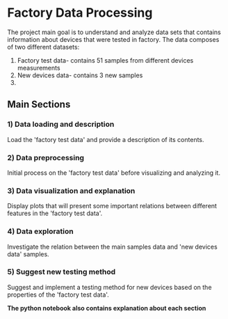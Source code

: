 # Factory Data Processing
The project main goal is to understand and analyze data sets that contains information about devices that were tested in factory. 
The data composes of two different datasets:
1) Factory test data- contains 51 samples from different devices measurements
2) New devices data- contains 3 new samples
3) 
## Main Sections
### 1) Data loading and description
Load the 'factory test data' and provide a description of its contents.

### 2) Data preprocessing
Initial process on the 'factory test data' before visualizing and analyzing it.

### 3) Data visualization and explanation
Display plots that will present some important relations between different features in the 'factory test data'.  

### 4) Data exploration
Investigate the relation between the main samples data and 'new devices data' samples.

### 5) Suggest new testing method
Suggest and implement a testing method for new devices based on the properties of the 'factory test data'. 

**The python notebook also contains explanation about each section** 
